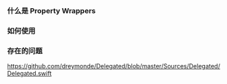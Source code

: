 ### 什么是 Property Wrappers
### 如何使用
### 存在的问题

https://github.com/dreymonde/Delegated/blob/master/Sources/Delegated/Delegated.swift